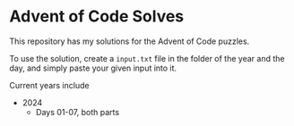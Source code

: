 # Advent of Code Solves

This repository has my solutions for the Advent of Code puzzles.

To use the solution, create a `input.txt` file in the folder of the year and the day, and simply paste your given input into it.

Current years include

- 2024
  - Days 01-07, both parts
